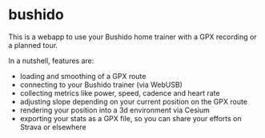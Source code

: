 # bushido

This is a webapp to use your Bushido home trainer with a GPX recording or a planned tour.

In a nutshell, features are:
- loading and smoothing of a GPX route
- connecting to your Bushido trainer (via WebUSB)
- collecting metrics like power, speed, cadence and heart rate
- adjusting slope depending on your current position on the GPX route
- rendering your position into a 3d environment via Cesium
- exporting your stats as a GPX file, so you can share your efforts on Strava or elsewhere
